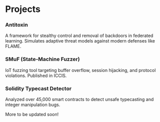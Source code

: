 # Projects

###  Antitoxin
A framework for stealthy control and removal of backdoors in federated learning. Simulates adaptive threat models against modern defenses like FLAME.

###  SMuF (State-Machine Fuzzer)
IoT fuzzing tool targeting buffer overflow, session hijacking, and protocol violations. Published in ICCIS.

###  Solidity Typecast Detector
Analyzed over 45,000 smart contracts to detect unsafe typecasting and integer manipulation bugs.

More to be updated soon!

